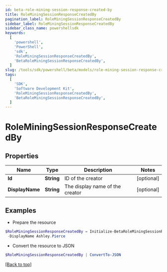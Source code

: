 ```yaml
---
id: beta-role-mining-session-response-created-by
title: RoleMiningSessionResponseCreatedBy
pagination_label: RoleMiningSessionResponseCreatedBy
sidebar_label: RoleMiningSessionResponseCreatedBy
sidebar_class_name: powershellsdk
keywords:
  [
    'powershell',
    'PowerShell',
    'sdk',
    'RoleMiningSessionResponseCreatedBy',
    'BetaRoleMiningSessionResponseCreatedBy',
  ]
slug: /tools/sdk/powershell/beta/models/role-mining-session-response-created-by
tags:
  [
    'SDK',
    'Software Development Kit',
    'RoleMiningSessionResponseCreatedBy',
    'BetaRoleMiningSessionResponseCreatedBy',
  ]
---
```


# RoleMiningSessionResponseCreatedBy

## Properties

| Name            | Type       | Description                     | Notes      |
| --------------- | ---------- | ------------------------------- | ---------- |
| **Id**          | **String** | ID of the creator               | [optional] |
| **DisplayName** | **String** | The display name of the creator | [optional] |

## Examples

- Prepare the resource

```powershell
$RoleMiningSessionResponseCreatedBy = Initialize-BetaRoleMiningSessionResponseCreatedBy  -Id 2c918090761a5aac0176215c46a62d58 `
 -DisplayName Ashley.Pierce
```

- Convert the resource to JSON

```powershell
$RoleMiningSessionResponseCreatedBy | ConvertTo-JSON
```

[[Back to top]](#)
